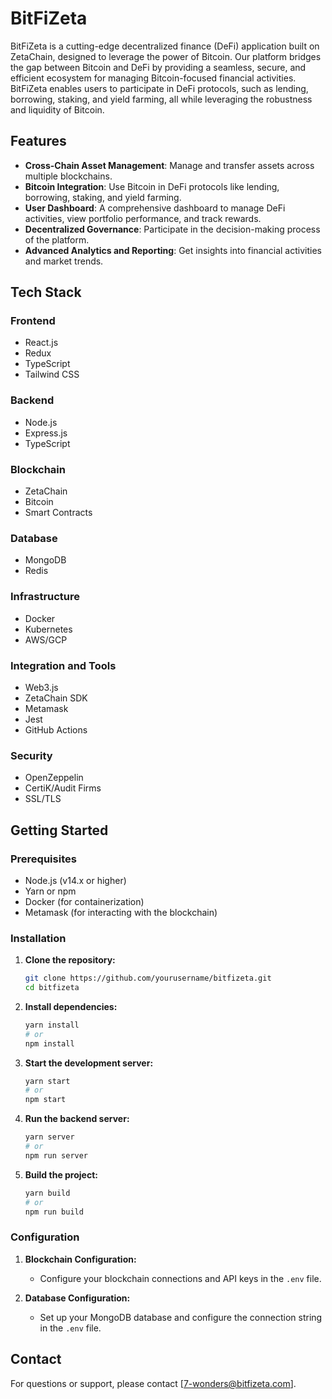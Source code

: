 # BitFiZeta

BitFiZeta is a cutting-edge decentralized finance (DeFi) application built on ZetaChain, designed to leverage the power of Bitcoin. Our platform bridges the gap between Bitcoin and DeFi by providing a seamless, secure, and efficient ecosystem for managing Bitcoin-focused financial activities. BitFiZeta enables users to participate in DeFi protocols, such as lending, borrowing, staking, and yield farming, all while leveraging the robustness and liquidity of Bitcoin.

## Features

- **Cross-Chain Asset Management**: Manage and transfer assets across multiple blockchains.
- **Bitcoin Integration**: Use Bitcoin in DeFi protocols like lending, borrowing, staking, and yield farming.
- **User Dashboard**: A comprehensive dashboard to manage DeFi activities, view portfolio performance, and track rewards.
- **Decentralized Governance**: Participate in the decision-making process of the platform.
- **Advanced Analytics and Reporting**: Get insights into financial activities and market trends.

## Tech Stack

### Frontend
- React.js
- Redux
- TypeScript
- Tailwind CSS

### Backend
- Node.js
- Express.js
- TypeScript

### Blockchain
- ZetaChain
- Bitcoin
- Smart Contracts

### Database
- MongoDB
- Redis

### Infrastructure
- Docker
- Kubernetes
- AWS/GCP

### Integration and Tools
- Web3.js
- ZetaChain SDK
- Metamask
- Jest
- GitHub Actions

### Security
- OpenZeppelin
- CertiK/Audit Firms
- SSL/TLS

## Getting Started

### Prerequisites
- Node.js (v14.x or higher)
- Yarn or npm
- Docker (for containerization)
- Metamask (for interacting with the blockchain)

### Installation

1. **Clone the repository:**
    ```bash
    git clone https://github.com/yourusername/bitfizeta.git
    cd bitfizeta
    ```

2. **Install dependencies:**
    ```bash
    yarn install
    # or
    npm install
    ```

3. **Start the development server:**
    ```bash
    yarn start
    # or
    npm start
    ```

4. **Run the backend server:**
    ```bash
    yarn server
    # or
    npm run server
    ```

5. **Build the project:**
    ```bash
    yarn build
    # or
    npm run build
    ```

### Configuration

1. **Blockchain Configuration:**
    - Configure your blockchain connections and API keys in the `.env` file.

2. **Database Configuration:**
    - Set up your MongoDB database and configure the connection string in the `.env` file.


## Contact

For questions or support, please contact [7-wonders@bitfizeta.com].
